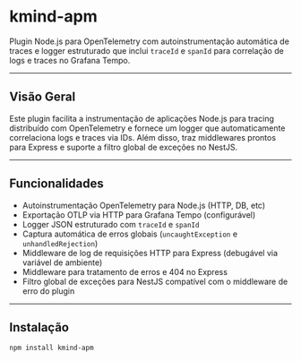 # kmind-apm

Plugin Node.js para OpenTelemetry com autoinstrumentação automática de traces e logger estruturado que inclui `traceId` e `spanId` para correlação de logs e traces no Grafana Tempo.

---

## Visão Geral

Este plugin facilita a instrumentação de aplicações Node.js para tracing distribuído com OpenTelemetry e fornece um logger que automaticamente correlaciona logs e traces via IDs. Além disso, traz middlewares prontos para Express e suporte a filtro global de exceções no NestJS.

---

## Funcionalidades

- Autoinstrumentação OpenTelemetry para Node.js (HTTP, DB, etc)
- Exportação OTLP via HTTP para Grafana Tempo (configurável)
- Logger JSON estruturado com `traceId` e `spanId`
- Captura automática de erros globais (`uncaughtException` e `unhandledRejection`)
- Middleware de log de requisições HTTP para Express (debugável via variável de ambiente)
- Middleware para tratamento de erros e 404 no Express
- Filtro global de exceções para NestJS compatível com o middleware de erro do plugin

---

## Instalação

```bash
npm install kmind-apm
